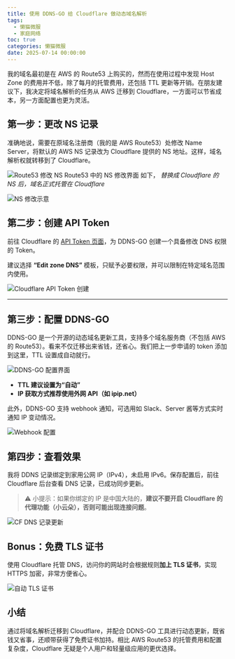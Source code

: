 ```yaml
---
title: 使用 DDNS-GO 给 Cloudflare 做动态域名解析
tags:
  - 懒猫微服
  - 家庭网络
toc: true
categories: 懒猫微服
date: 2025-07-14 00:00:00
---
```


我的域名最初是在 AWS 的 Route53 上购买的，然而在使用过程中发现 Host Zone 的费用并不低，除了每月的托管费用，还包括 TTL 更新等开销。在朋友建议下，我决定将域名解析的任务从 AWS 迁移到 Cloudflare，一方面可以节省成本，另一方面配置也更为灵活。

## 第一步：更改 NS 记录

准确地说，需要在原域名注册商（我的是 AWS Route53）处修改 Name Server，将默认的 AWS NS 记录改为 Cloudflare 提供的 NS 地址。这样，域名解析权就转移到了 Cloudflare。

![Route53 修改 NS](https://raw.githubusercontent.com/cloudsmithy/picgo-imh/master/bf852b6fc90fdb8aeca974c19ebe15fa-20250714213924253-20250714213959894.png)
Route53 中的 NS 修改界面 如下， _替换成 Cloudflare 的 NS 后，域名正式托管在 Cloudflare_

![NS 修改示意](https://raw.githubusercontent.com/cloudsmithy/picgo-imh/master/image-20250714212603214.png)

## 第二步：创建 API Token

前往 Cloudflare 的 [API Token 页面](https://dash.cloudflare.com/profile/api-tokens)，为 DDNS-GO 创建一个具备修改 DNS 权限的 Token。

建议选择 **“Edit zone DNS”** 模板，只赋予必要权限，并可以限制在特定域名范围内使用。

![Cloudflare API Token 创建](https://raw.githubusercontent.com/cloudsmithy/picgo-imh/master/ceb3433ce7976c7c3199fc54402af084.png)

---

## 第三步：配置 DDNS-GO

DDNS-GO 是一个开源的动态域名更新工具，支持多个域名服务商（不包括 AWS 的 Route53）。看来不仅迁移出来省钱，还省心。我们把上一步申请的 token 添加到这里，TTL 设置成自动就行。

![DDNS-GO 配置界面](https://raw.githubusercontent.com/cloudsmithy/picgo-imh/master/image-20250714211648662.png)

- **TTL 建议设置为“自动”**
- **IP 获取方式推荐使用外网 API（如 ipip.net）**

此外，DDNS-GO 支持 webhook 通知，可选用如 Slack、Server 酱等方式实时通知 IP 变动情况。

![Webhook 配置](https://raw.githubusercontent.com/cloudsmithy/picgo-imh/master/image-20250714211710302.png)

## 第四步：查看效果

我将 DDNS 记录绑定到家用公网 IP（IPv4），未启用 IPv6。保存配置后，前往 Cloudflare 后台查看 DNS 记录，已成功同步更新。

> ⚠️ 小提示：如果你绑定的 IP 是中国大陆的，**建议不要开启 Cloudflare 的代理功能（小云朵），否则可能出现连接问题**。

![CF DNS 记录更新](https://raw.githubusercontent.com/cloudsmithy/picgo-imh/master/image-20250714213533869.png)

## Bonus：免费 TLS 证书

使用 Cloudflare 托管 DNS，访问你的网站时会根据规则**加上 TLS 证书**，实现 HTTPS 加密，非常方便省心。

![自动 TLS 证书](https://raw.githubusercontent.com/cloudsmithy/picgo-imh/master/image-20250714212823244.png)

## 小结

通过将域名解析迁移到 Cloudflare，并配合 DDNS-GO 工具进行动态更新，既省钱又省事，还顺带获得了免费证书加持。相比 AWS Route53 的托管费用和配置复杂度，Cloudflare 无疑是个人用户和轻量级应用的更优选择。
